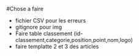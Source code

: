 #Chose a faire 
- fichier CSV pour les erreurs
- gitignore pour img
- Faire table classement (id-classement,categorie,position,point,nom,logo)
- faire templatte 2 et 3 des articles